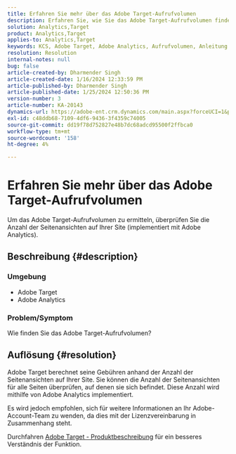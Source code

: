 ```yaml
---
title: Erfahren Sie mehr über das Adobe Target-Aufrufvolumen
description: Erfahren Sie, wie Sie das Adobe Target-Aufrufvolumen finden. Überprüfen Sie die Anzahl der Seitenansichten auf Ihrer Site.
solution: Analytics,Target
product: Analytics,Target
applies-to: Analytics,Target
keywords: KCS, Adobe Target, Adobe Analytics, Aufrufvolumen, Anleitung
resolution: Resolution
internal-notes: null
bug: false
article-created-by: Dharmender Singh
article-created-date: 1/16/2024 12:33:59 PM
article-published-by: Dharmender Singh
article-published-date: 1/25/2024 12:50:36 PM
version-number: 3
article-number: KA-20143
dynamics-url: https://adobe-ent.crm.dynamics.com/main.aspx?forceUCI=1&pagetype=entityrecord&etn=knowledgearticle&id=2c352184-6bb4-ee11-a569-6045bd0065b6
exl-id: c48ddb68-7109-4df6-9436-3f4359c74005
source-git-commit: dd19f78d752827e48b7dc68adcd95500f2ffbca0
workflow-type: tm+mt
source-wordcount: '158'
ht-degree: 4%

---
```


# Erfahren Sie mehr über das Adobe Target-Aufrufvolumen


Um das Adobe Target-Aufrufvolumen zu ermitteln, überprüfen Sie die Anzahl der Seitenansichten auf Ihrer Site (implementiert mit Adobe Analytics).

## Beschreibung {#description}


### <b>Umgebung</b>

- Adobe Target
- Adobe Analytics


### <b>Problem/Symptom</b>

Wie finden Sie das Adobe Target-Aufrufvolumen?


## Auflösung {#resolution}


Adobe Target berechnet seine Gebühren anhand der Anzahl der Seitenansichten auf Ihrer Site. Sie können die Anzahl der Seitenansichten für alle Seiten überprüfen, auf denen sie sich befindet. Diese Anzahl wird mithilfe von Adobe Analytics implementiert.

Es wird jedoch empfohlen, sich für weitere Informationen an Ihr Adobe-Account-Team zu wenden, da dies mit der Lizenzvereinbarung in Zusammenhang steht.

Durchfahren [Adobe Target - Produktbeschreibung](https://helpx.adobe.com/jp/legal/product-descriptions/adobe-target.html) für ein besseres Verständnis der Funktion.
